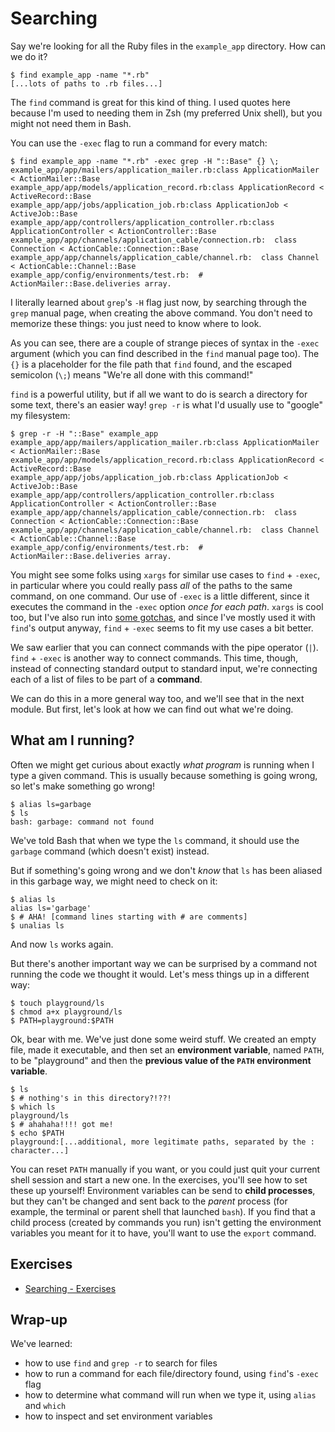 # Searching

Say we're looking for all the Ruby files in the `example_app` directory.
How can we do it?

```shell
$ find example_app -name "*.rb"
[...lots of paths to .rb files...]
```

The `find` command is great for this kind of thing.
I used quotes here because I'm used to needing them in Zsh (my preferred Unix shell), but you might not need them in Bash.

You can use the `-exec` flag to run a command for every match:

```shell
$ find example_app -name "*.rb" -exec grep -H "::Base" {} \;
example_app/app/mailers/application_mailer.rb:class ApplicationMailer < ActionMailer::Base
example_app/app/models/application_record.rb:class ApplicationRecord < ActiveRecord::Base
example_app/app/jobs/application_job.rb:class ApplicationJob < ActiveJob::Base
example_app/app/controllers/application_controller.rb:class ApplicationController < ActionController::Base
example_app/app/channels/application_cable/connection.rb:  class Connection < ActionCable::Connection::Base
example_app/app/channels/application_cable/channel.rb:  class Channel < ActionCable::Channel::Base
example_app/config/environments/test.rb:  # ActionMailer::Base.deliveries array.
```

I literally learned about `grep`'s `-H` flag just now, by searching through the `grep` manual page, when creating the above command.
You don't need to memorize these things: you just need to know where to look.

As you can see, there are a couple of strange pieces of syntax in the `-exec` argument (which you can find described in the `find` manual page too).
The `{}` is a placeholder for the file path that `find` found, and the escaped semicolon (`\;`) means "We're all done with this command!"

`find` is a powerful utility, but if all we want to do is search a directory for some text, there's an easier way!
`grep -r` is what I'd usually use to "google" my filesystem:

```shell
$ grep -r -H "::Base" example_app
example_app/app/mailers/application_mailer.rb:class ApplicationMailer < ActionMailer::Base
example_app/app/models/application_record.rb:class ApplicationRecord < ActiveRecord::Base
example_app/app/jobs/application_job.rb:class ApplicationJob < ActiveJob::Base
example_app/app/controllers/application_controller.rb:class ApplicationController < ActionController::Base
example_app/app/channels/application_cable/connection.rb:  class Connection < ActionCable::Connection::Base
example_app/app/channels/application_cable/channel.rb:  class Channel < ActionCable::Channel::Base
example_app/config/environments/test.rb:  # ActionMailer::Base.deliveries array.
```

You might see some folks using `xargs` for similar use cases to `find` + `-exec`, in particular where you could really pass *all* of the paths to the same command, on one command.
Our use of `-exec` is a little different, since it executes the command in the `-exec` option *once for each path*.
`xargs` is cool too, but I've also run into [some gotchas][xargs_gotchas], and since I've mostly used it with `find`'s output anyway, `find` + `-exec` seems to fit my use cases a bit better.

We saw earlier that you can connect commands with the pipe operator (`|`).
`find` + `-exec` is another way to connect commands.
This time, though, instead of connecting standard output to standard input, we're connecting each of a list of files to be part of a __command__.

We can do this in a more general way too, and we'll see that in the next module.
But first, let's look at how we can find out what we're doing.


## What am I running?

Often we might get curious about exactly *what program* is running when I type a given command.
This is usually because something is going wrong, so let's make something go wrong!

```shell
$ alias ls=garbage
$ ls
bash: garbage: command not found
```

We've told Bash that when we type the `ls` command, it should use the `garbage` command (which doesn't exist) instead.

But if something's going wrong and we don't *know* that `ls` has been aliased in this garbage way, we might need to check on it:

```shell
$ alias ls
alias ls='garbage'
$ # AHA! [command lines starting with # are comments]
$ unalias ls
```

And now `ls` works again.

But there's another important way we can be surprised by a command not running the code we thought it would.
Let's mess things up in a different way:

```shell
$ touch playground/ls
$ chmod a+x playground/ls
$ PATH=playground:$PATH
```

Ok, bear with me.
We've just done some weird stuff.
We created an empty file, made it executable, and then set an __environment variable__, named `PATH`, to be "playground" and then the __previous value of the `PATH` environment variable__.


```shell
$ ls
$ # nothing's in this directory?!??!
$ which ls
playground/ls
$ # ahahaha!!!! got me!
$ echo $PATH
playground:[...additional, more legitimate paths, separated by the : character...]
```

You can reset `PATH` manually if you want, or you could just quit your current shell session and start a new one.
In the exercises, you'll see how to set these up yourself!
Environment variables can be send to __child processes__, but they can't be changed and sent back to the *parent* process (for example, the terminal or parent shell that launched `bash`).
If you find that a child process (created by commands you run) isn't getting the environment variables you meant for it to have, you'll want to use the `export` command.


## Exercises

- [Searching - Exercises](./exercises/05_searching_exercises.md)


## Wrap-up

We've learned:

- how to use `find` and `grep -r` to search for files
- how to run a command for each file/directory found, using `find`'s `-exec` flag
- how to determine what command will run when we type it, using `alias` and `which`
- how to inspect and set environment variables


[xargs_gotchas]: http://offbytwo.com/2011/06/26/things-you-didnt-know-about-xargs.html
